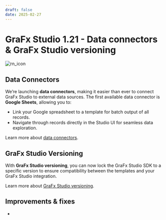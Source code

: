 ```yaml
---
draft: false
date: 2025-02-27
---
```


# GraFx Studio 1.21 - Data connectors & GraFx Studio versioning

![rn_icon](/assets/icon-GraFx-Studio.svg)

## Data Connectors

We’re launching **data connectors**, making it easier than ever to connect GraFx Studio to external data sources. The first available data connector is **Google Sheets**, allowing you to:
- Link your Google spreadsheet to a template for batch output of all records.
- Navigate through records directly in the Studio UI for seamless data exploration.

Learn more about [data connectors]().

## GraFx Studio Versioning

With **GraFx Studio versioning**, you can now lock the GraFx Studio SDK to a specific version to ensure compatibility between the templates and your GraFx Studio integration.

Learn more about [GraFx Studio versioning]().

<!-- more -->

## Improvements & fixes

- 
